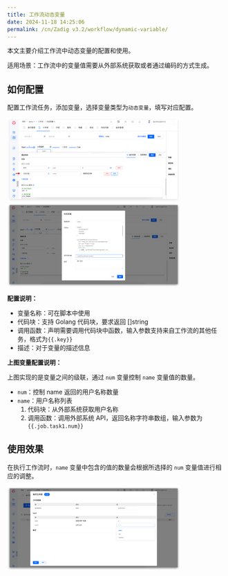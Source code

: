 ```yaml
---
title: 工作流动态变量
date: 2024-11-18 14:25:06
permalink: /cn/Zadig v3.2/workflow/dynamic-variable/
---
```


本文主要介绍工作流中动态变量的配置和使用。

适用场景：工作流中的变量值需要从外部系统获取或者通过编码的方式生成。


## 如何配置

配置工作流任务，添加变量，选择变量类型为`动态变量`，填写对应配置。

<img src="../../../../_images/dynamic_var_1.png" width="400" />
<img src="../../../../_images/dynamic_var_2.png" width="400" />

**配置说明：**
- 变量名称：可在脚本中使用
- 代码块：支持 Golang 代码块，要求返回 []string
- 调用函数：声明需要调用代码块中函数，输入参数支持来自工作流的其他任务，格式为<span v-pre>`{{.key}}`</span>
- 描述：对于变量的描述信息

**上图变量配置说明：**

上图实现的是变量之间的级联，通过 `num` 变量控制 `name` 变量值的数量。
- `num`：控制 name 返回的用户名称数量
- `name`：用户名称列表
   1. 代码块：从外部系统获取用户名称
   2. 调用函数：调用外部系统 API，返回名称字符串数组，输入参数为<span v-pre>`{{.job.task1.num}}`</span>

## 使用效果

在执行工作流时，`name` 变量中包含的值的数量会根据所选择的 `num` 变量值进行相应的调整。

<img src="../../../../_images/dynamic_var_3.png" width="400" />